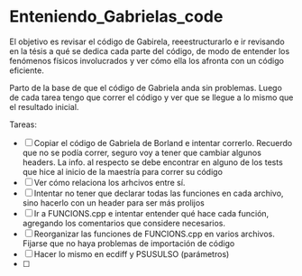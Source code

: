 # Enteniendo_Gabrielas_code
El objetivo es revisar el código de Gabirela, reeestructurarlo e ir revisando en la tésis a qué se dedica cada parte del código, de modo de entender los fenómenos físicos involucrados y ver cómo ella los afronta con un código eficiente.

Parto de la base de que el código de Gabriela anda sin problemas. Luego de cada tarea tengo que correr el código y ver que se llegue a lo mismo que el resultado inicial.


Tareas:
- [ ] Copiar el código de Gabriela de Borland e intentar correrlo. Recuerdo que no se podía correr, seguro voy a tener que cambiar algunos headers. La info. al respecto se debe encontrar en alguno de los tests que hice al inicio de la maestría para correr su código
- [ ] Ver cómo relaciona los arhcivos entre sí.
- [ ] Intentar no tener que declarar todas las funciones en cada archivo, sino hacerlo con un header para ser más prolijos
- [ ] Ir a FUNCIONS.cpp e intentar entender qué hace cada función, agregando los comentarios que considere necesarios.
- [ ] Reorganizar las funciones de FUNCIONS.cpp en varios archivos. Fijarse que no haya problemas de importación de código
- [ ] Hacer lo mismo en ecdiff y PSUSULSO (parámetros)
- [ ]




